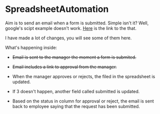 # SpreadsheetAutomation

Aim is to send an email when a form is submitted. Simple isn't it? Well, google's scipt example doesn't work. [Here](https://developers.google.com/apps-script/articles/expense_report_approval) is the link to the that.

I have made a lot of changes, you will see some of them here.

What's happening inside:

* <s> Email is sent to the manager the moment a form is submited.</s>

* <s> Email includes a link to approval from the manager.</s>

* When the manager approves or rejects, the filed in the spreadsheet is updated.

* If 3 doesn't happen, another field called submitted is updated.

* Based on the status in column for approval or reject, the email is sent back to employee saying that the request has been submitted.

